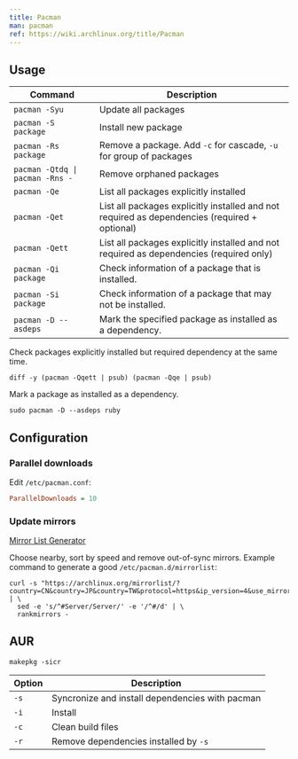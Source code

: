 ```yaml
---
title: Pacman
man: pacman
ref: https://wiki.archlinux.org/title/Pacman
---
```


## Usage

| Command | Description |
| --- | --- |
| `pacman -Syu` | Update all packages |
| `pacman -S package` | Install new package |
| `pacman -Rs package` | Remove a package. Add `-c` for cascade, `-u` for group of packages |
| `pacman -Qtdq \| pacman -Rns -` | Remove orphaned packages |
| `pacman -Qe` | List all packages explicitly installed |
| `pacman -Qet` | List all packages explicitly installed and not required as dependencies (required + optional) |
| `pacman -Qett` | List all packages explicitly installed and not required as dependencies (required only) |
| `pacman -Qi package` | Check information of a package that is installed. |
| `pacman -Si package` | Check information of a package that may not be installed. |
| `pacman -D --asdeps` | Mark the specified package as installed as a dependency. |

Check packages explicitly installed but required dependency at the same time.

```fish
diff -y (pacman -Qqett | psub) (pacman -Qqe | psub)
```

Mark a package as installed as a dependency.

```fish
sudo pacman -D --asdeps ruby
```

## Configuration

### Parallel downloads

Edit `/etc/pacman.conf`:

```ini
ParallelDownloads = 10
```

### Update mirrors

[Mirror List Generator](https://archlinux.org/mirrorlist)

Choose nearby, sort by speed and remove out-of-sync mirrors.
Example command to generate a good `/etc/pacman.d/mirrorlist`:

```shell
curl -s "https://archlinux.org/mirrorlist/?country=CN&country=JP&country=TW&protocol=https&ip_version=4&use_mirror_status=on" | \
  sed -e 's/^#Server/Server/' -e '/^#/d' | \
  rankmirrors -
```

## AUR

```shell
makepkg -sicr
```

| Option | Description |
| --- | --- |
| `-s` | Syncronize and install dependencies with pacman |
| `-i` | Install |
| `-c` | Clean build files |
| `-r` | Remove dependencies installed by `-s` |
